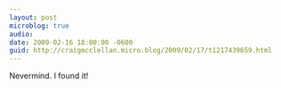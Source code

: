 ```yaml
---
layout: post
microblog: true
audio: 
date: 2009-02-16 18:00:00 -0600
guid: http://craigmcclellan.micro.blog/2009/02/17/t1217439659.html
---
```

Nevermind. I found it!
